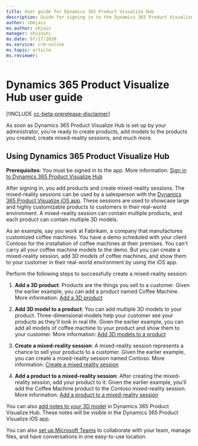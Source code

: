 ```yaml
---
title: User guide for Dynamics 365 Product Visualize Hub
description: Guide for signing in to the Dynamics 365 Product Visualize Hub, creating products, adding models to a product, adding and managing notes, creating mixed-reality sessions, and adding products to mixed-reality sessions.
author: sbmjais
ms.author: shjais
manager: shujoshi
ms.date: 07/17/2020
ms.service: crm-online
ms.topic: article
ms.reviewer:
---
```


# Dynamics 365 Product Visualize Hub user guide

[!INCLUDE [cc-beta-prerelease-disclaimer](../includes/cc-beta-prerelease-disclaimer.md)]

As soon as Dynamics 365 Product Visualize Hub is set up by your administrator, you're ready to create products, add models to the products you created, create mixed-reality sessions, and much more.

## Using Dynamics 365 Product Visualize Hub

**Prerequisites**: You must be signed in to the app. More information: [Sign in to Dynamics 365 Product Visualize Hub](sign-in-app.md)

After signing in, you add products and create mixed-reality sessions. The mixed-reality sessions can be used by a salesperson with the [Dynamics 365 Product Visualize iOS app](user-guide.md). These sessions are used to showcase large and highly customizable products to customers in their real-world environment. A mixed-reality session can contain multiple products, and each product can contain multiple 3D models.

As an example, say you work at Fabrikam, a company<!--Suggested.--> that manufactures customized coffee machines. You have a demo scheduled with your client Contoso for the installation of coffee machines at their premises. You can't carry all your coffee machine models to the demo. But you can create a mixed-reality session, add 3D models of coffee machines, and show them to your customer in their real-world environment by using the iOS app.

Perform the following steps to successfully create a mixed-reality session:

1. **Add a 3D product**: Products are the things you sell to a customer<!--I don't think "and they can be physical goods or services" applies to a discussion about a 3D modeling app-->. Given the earlier example, you can add a product named Coffee Machine. More information: [Add a 3D product](add-3d-product.md)

2. **Add 3D model to a product**: You can add multiple 3D models to your product. Three-dimensional<!--To avoid starting a sentence with a numeral. This could alternatively be "These models..."--> models help your customer see your products as they'll look in real life. Given the earlier example, you can add all models of coffee machine to your product and show them to your customer. More information: [Add 3D models to a product](add-3d-model-product.md)

3. **Create a mixed-reality session**: A mixed-reality session represents a chance to sell your products to a customer. Given the earlier example, you can create a mixed-reality session named Contoso. More information: [Create a mixed reality session](create-mr-session.md)

4. **Add a product to a mixed-reality session**: After creating the mixed-reality session, add your product to it. Given the earlier example, you'll add the Coffee Machine product to the Contoso mixed-reality session. More information: [Add a product to a mixed-reality session](add-product-mr-session.md)

You can also [add notes to your 3D model](add-note-model.md) in Dynamics 365 Product Visualize Hub. These notes will be visible in the Dynamics 365 Product Visualize iOS app.

You can also [set up Microsoft Teams](setup-ms-teams.md) to collaborate with your team, manage files, and have conversations in one easy-to-use location.

